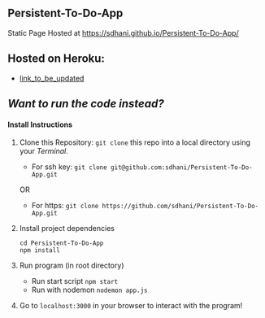 ## Persistent-To-Do-App

Static Page Hosted at https://sdhani.github.io/Persistent-To-Do-App/

## Hosted on Heroku: 
- [link_to_be_updated]()

## ***Want to run the code instead?***
#### Install Instructions

1. Clone this Repository:
    `git clone` this repo into a local directory using your *Terminal*.
    - For ssh key: `git clone git@github.com:sdhani/Persistent-To-Do-App.git` 
    
    OR
    - For https: `git clone https://github.com/sdhani/Persistent-To-Do-App.git`

1. Install project dependencies
    ```
    cd Persistent-To-Do-App
    npm install
    ```
1. Run program (in root directory)
    - Run start script `npm start`
    - Run with nodemon `nodemon app.js`
    
1. Go to `localhost:3000` in your browser to interact with the program!
        
        
  
